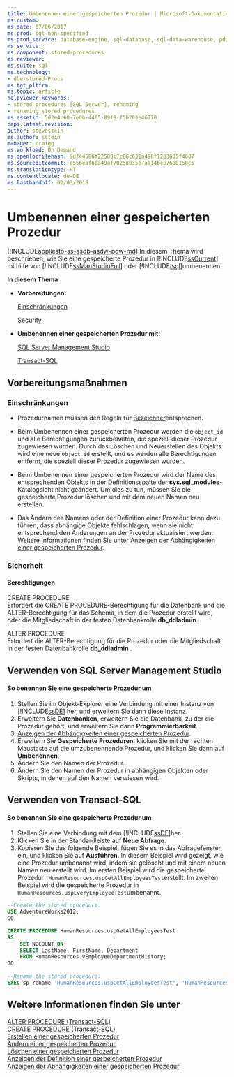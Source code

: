 ```yaml
---
title: Umbenennen einer gespeicherten Prozedur | Microsoft-Dokumentation
ms.custom: 
ms.date: 07/06/2017
ms.prod: sql-non-specified
ms.prod_service: database-engine, sql-database, sql-data-warehouse, pdw
ms.service: 
ms.component: stored-procedures
ms.reviewer: 
ms.suite: sql
ms.technology:
- dbe-stored-Procs
ms.tgt_pltfrm: 
ms.topic: article
helpviewer_keywords:
- stored procedures [SQL Server], renaming
- renaming stored procedures
ms.assetid: 5d2e4c68-7e0b-4405-8919-f5b203e46770
caps.latest.revision: 
author: stevestein
ms.author: sstein
manager: craigg
ms.workload: On Demand
ms.openlocfilehash: 9df44586f22500c7c86c631a498f1203605f4007
ms.sourcegitcommit: c556eaf60a49af7025db35b7aa14beb76a8158c5
ms.translationtype: HT
ms.contentlocale: de-DE
ms.lasthandoff: 02/03/2018
---
```

# <a name="rename-a-stored-procedure"></a>Umbenennen einer gespeicherten Prozedur
[!INCLUDE[appliesto-ss-asdb-asdw-pdw-md](../../includes/appliesto-ss-asdb-asdw-pdw-md.md)]
In diesem Thema wird beschrieben, wie Sie eine gespeicherte Prozedur in [!INCLUDE[ssCurrent](../../includes/sscurrent-md.md)] mithilfe von [!INCLUDE[ssManStudioFull](../../includes/ssmanstudiofull-md.md)] oder [!INCLUDE[tsql](../../includes/tsql-md.md)]umbenennen.  
  
 **In diesem Thema**  
  
-   **Vorbereitungen:**  
  
     [Einschränkungen](#Restrictions)  
  
     [Security](#Security)  
  
-   **Umbenennen einer gespeicherten Prozedur mit:**  
  
     [SQL Server Management Studio](#SSMSProcedure)  
  
     [Transact-SQL](#TsqlProcedure)  
  
##  <a name="BeforeYouBegin"></a> Vorbereitungsmaßnahmen  
  
###  <a name="Restrictions"></a> Einschränkungen  
  
-   Prozedurnamen müssen den Regeln für [Bezeichner](../../relational-databases/databases/database-identifiers.md)entsprechen.  
  
-   Beim Umbenennen einer gespeicherten Prozedur werden die `object_id` und alle Berechtigungen zurückbehalten, die speziell dieser Prozedur zugewiesen wurden. Durch das Löschen und Neuerstellen des Objekts wird eine neue `object_id` erstellt, und es werden alle Berechtigungen entfernt, die speziell dieser Prozedur zugewiesen wurden.

-   Beim Umbenennen einer gespeicherten Prozedur wird der Name des entsprechenden Objekts in der Definitionsspalte der **sys.sql_modules**-Katalogsicht nicht geändert. Um dies zu tun, müssen Sie die gespeicherte Prozedur löschen und mit dem neuen Namen neu erstellen.  

-   Das Ändern des Namens oder der Definition einer Prozedur kann dazu führen, dass abhängige Objekte fehlschlagen, wenn sie nicht entsprechend den Änderungen an der Prozedur aktualisiert werden. Weitere Informationen finden Sie unter [Anzeigen der Abhängigkeiten einer gespeicherten Prozedur](../../relational-databases/stored-procedures/view-the-dependencies-of-a-stored-procedure.md).  
  
###  <a name="Security"></a> Sicherheit  
  
####  <a name="Permissions"></a> Berechtigungen  
 CREATE PROCEDURE  
 Erfordert die CREATE PROCEDURE-Berechtigung für die Datenbank und die ALTER-Berechtigung für das Schema, in dem die Prozedur erstellt wird, oder die Mitgliedschaft in der festen Datenbankrolle **db_ddladmin** .  
  
 ALTER PROCEDURE  
 Erfordert die ALTER-Berechtigung für die Prozedur oder die Mitgliedschaft in der festen Datenbankrolle **db_ddladmin** .  
  
##  <a name="SSMSProcedure"></a> Verwenden von SQL Server Management Studio  
  
#### <a name="to-rename-a-stored-procedure"></a>So benennen Sie eine gespeicherte Prozedur um  
  
1.  Stellen Sie im Objekt-Explorer eine Verbindung mit einer Instanz von [!INCLUDE[ssDE](../../includes/ssde-md.md)] her, und erweitern Sie dann diese Instanz.  
2.  Erweitern Sie **Datenbanken**, erweitern Sie die Datenbank, zu der die Prozedur gehört, und erweitern Sie dann **Programmierbarkeit**.  
3.  [Anzeigen der Abhängigkeiten einer gespeicherten Prozedur](../../relational-databases/stored-procedures/view-the-dependencies-of-a-stored-procedure.md).  
4.  Erweitern Sie **Gespeicherte Prozeduren**, klicken Sie mit der rechten Maustaste auf die umzubenennende Prozedur, und klicken Sie dann auf **Umbenennen**.  
5.  Ändern Sie den Namen der Prozedur.  
6.  Ändern Sie den Namen der Prozedur in abhängigen Objekten oder Skripts, in denen auf den Namen verwiesen wird.  
  
##  <a name="TsqlProcedure"></a> Verwenden von Transact-SQL  
  
#### <a name="to-rename-a-stored-procedure"></a>So benennen Sie eine gespeicherte Prozedur um  
  
1.  Stellen Sie eine Verbindung mit dem [!INCLUDE[ssDE](../../includes/ssde-md.md)]her.  
2.  Klicken Sie in der Standardleiste auf **Neue Abfrage**.  
3.  Kopieren Sie das folgende Beispiel, fügen Sie es in das Abfragefenster ein, und klicken Sie auf **Ausführen**. In diesem Beispiel wird gezeigt, wie eine Prozedur umbenannt wird, indem sie gelöscht und mit einem neuen Namen neu erstellt wird. Im ersten Beispiel wird die gespeicherte Prozedur `'HumanResources.uspGetAllEmployeesTest`erstellt. Im zweiten Beispiel wird die gespeicherte Prozedur in `HumanResources.uspEveryEmployeeTest`umbenannt.  
  
```sql  
--Create the stored procedure.  
USE AdventureWorks2012;  
GO  

CREATE PROCEDURE HumanResources.uspGetAllEmployeesTest  
AS  
    SET NOCOUNT ON;  
    SELECT LastName, FirstName, Department  
    FROM HumanResources.vEmployeeDepartmentHistory;  
GO  
  
--Rename the stored procedure.  
EXEC sp_rename 'HumanResources.uspGetAllEmployeesTest', 'HumanResources.uspEveryEmployeeTest'; 
```  
  
## <a name="see-also"></a>Weitere Informationen finden Sie unter  
 [ALTER PROCEDURE &#40;Transact-SQL&#41;](../../t-sql/statements/alter-procedure-transact-sql.md)   
 [CREATE PROCEDURE &#40;Transact-SQL&#41;](../../t-sql/statements/create-procedure-transact-sql.md)   
 [Erstellen einer gespeicherten Prozedur](../../relational-databases/stored-procedures/create-a-stored-procedure.md)   
 [Ändern einer gespeicherten Prozedur](../../relational-databases/stored-procedures/modify-a-stored-procedure.md)   
 [Löschen einer gespeicherten Prozedur](../../relational-databases/stored-procedures/delete-a-stored-procedure.md)   
 [Anzeigen der Definition einer gespeicherten Prozedur](../../relational-databases/stored-procedures/view-the-definition-of-a-stored-procedure.md)   
 [Anzeigen der Abhängigkeiten einer gespeicherten Prozedur](../../relational-databases/stored-procedures/view-the-dependencies-of-a-stored-procedure.md)  
  
  
